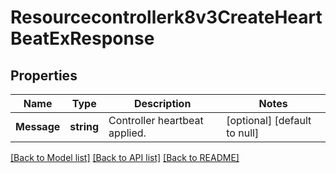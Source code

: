 # Resourcecontrollerk8v3CreateHeartBeatExResponse

## Properties
Name | Type | Description | Notes
------------ | ------------- | ------------- | -------------
**Message** | **string** | Controller heartbeat applied. | [optional] [default to null]

[[Back to Model list]](../README.md#documentation-for-models) [[Back to API list]](../README.md#documentation-for-api-endpoints) [[Back to README]](../README.md)

